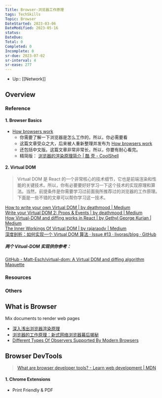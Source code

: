 ```yaml
---
Title: Browser-浏览器工作原理
tags: TechSkills
Topic: Browser 
DateStarted: 2023-03-06
DateModified: 2023-05-16
status:
DateDue: 
Total: 0
Completed: 0
Incomplete: 0
sr-due: 2023-07-02
sr-interval: 4
sr-ease: 277
---
```

- Up:: [[Network]]
## Overview
### Reference
#### 1. Browser Basics
- [How browsers work](http://taligarsiel.com/Projects/howbrowserswork1.htm)
	- 你需要了解一下浏览器是怎么工作的，所以，你必需要看
	- 这篇文章受众之大，后来被人重新整理并发布为 [How browsers work](https://web.dev/howbrowserswork/) 
	- 还包括中文版。这篇文章非常非常长，所以，你要有耐心看完。
	- 精简版： [浏览器的渲染原理简介 | 酷 壳 - CoolShell](https://coolshell.cn/articles/9666.html)
#### 2. Virtual DOM
>Virtual DOM 是 React 的一个非常核心的技术细节，它也是前端渲染和性能的关键技术。所以，你有必要要好好学习一下这个技术的实现原理和算法。当然，前提条件是你需要学习过前面我所推荐过的浏览器的工作原理。下面是一些不错的文章可以帮你学习这一技术。

[How to write your own Virtual DOM | by deathmood | Medium](https://medium.com/@deathmood/how-to-write-your-own-virtual-dom-ee74acc13060)  
[Write your Virtual DOM 2: Props & Events | by deathmood | Medium](https://medium.com/@deathmood/write-your-virtual-dom-2-props-events-a957608f5c76)  
[How Virtual-DOM and diffing works in React | by Gethyl George Kurian | Medium](https://medium.com/@gethylgeorge/how-virtual-dom-and-diffing-works-in-react-6fc805f9f84e)  
[The Inner Workings Of Virtual DOM | by rajaraodv | Medium](https://rajaraodv.medium.com/the-inner-workings-of-virtual-dom-666ee7ad47cf)  
[深度剖析：如何实现一个 Virtual DOM 算法 · Issue #13 · livoras/blog · GitHub](https://github.com/livoras/blog/issues/13)
##### 两个 Vitual-DOM 实现供你参考：
[GitHub - Matt-Esch/virtual-dom: A Virtual DOM and diffing algorithm](https://github.com/Matt-Esch/virtual-dom)  
[Maquette](https://maquettejs.org/)
### Resources
### Others
## What is Browser

Mix documents to render web pages

- [深入浅出浏览器渲染原理](https://link.juejin.cn/?target=https%3A%2F%2Fzhuanlan.zhihu.com%2Fp%2F53913989 "https://zhuanlan.zhihu.com/p/53913989")
- [浏览器的工作原理：新式网络浏览器幕后揭秘](https://link.juejin.cn/?target=https%3A%2F%2Fwww.html5rocks.com%2Fzh%2Ftutorials%2Finternals%2Fhowbrowserswork%2F "https://www.html5rocks.com/zh/tutorials/internals/howbrowserswork/")
- [Different Types Of Observers Supported By Modern Browsers](https://link.juejin.cn/?target=https%3A%2F%2Fwww.zeolearn.com%2Fmagazine%2Fdifferent-types-of-observers-supported-by-modern-browsers "https://www.zeolearn.com/magazine/different-types-of-observers-supported-by-modern-browsers")

## Browser DevTools

> [What are browser developer tools? - Learn web development | MDN](https://developer.mozilla.org/en-US/docs/Learn/Common_questions/What_are_browser_developer_tools)

#### 1. Chrome Extensions

- Print Friendly & PDF
